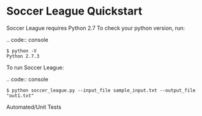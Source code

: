Soccer League Quickstart
=================

Soccer League requires Python 2.7 To check your python version, run:

.. code:: console

    $ python -V
    Python 2.7.3

To run Soccer League:

.. code:: console

    $ python soccer_league.py --input_file sample_input.txt --output_file "out1.txt"

Automated/Unit Tests
